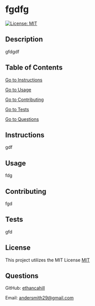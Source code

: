# fgdfg
  [![License: MIT](https://img.shields.io/badge/License-MIT-yellow.svg)](https://opensource.org/licenses/MIT)
  
  ## Description

  gfdgdf


  ## Table of Contents

  [Go to Instructions](#instructions)

  [Go to Usage](#usage)

  [Go to Contributing](#contributing)

  [Go to Tests](#tests)

  [Go to Questions](#questions)


  ## Instructions

  gdf


  ## Usage

  fdg


  ## Contributing

  fgd


  ## Tests

  gfd


  ## License


  This project utilizes the MIT License
  [MIT](https://opensource.org/licenses/MIT)


  ## Questions

  GitHub: <a href="github.com/ethancahill" target="_blank">ethancahill</a>

  Email: andersmith29@gmail.com
